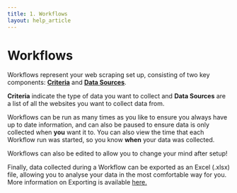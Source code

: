 ```yaml
---
title: 1. Workflows
layout: help_article
---
```


# Workflows
Workflows represent your web scraping set up, consisting of two key components: [**Criteria**](./2criteria) and [**Data Sources**](./3datasource). 

**Criteria** indicate the type of data you want to collect and **Data Sources** are a list of all the websites you want to collect data from. 

Workflows can be run as many times as you like to ensure you always have up to date information, and can also be paused to ensure data is only collected when **you** want it to. You can also view the time that each Workflow run was started, so you know **when** your data was collected. 

Workflows can also be edited to allow you to change your mind after setup!

Finally, data collected during a Workflow can be exported as an Excel (.xlsx) file, allowing you to analyse your data in the most comfortable way for you. More information on Exporting is available [here.](./5exporting)
